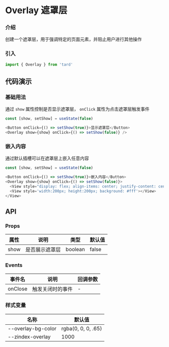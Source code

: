 
# Overlay 遮罩层
### 介绍
创建一个遮罩层，用于强调特定的页面元素，并阻止用户进行其他操作
### 引入
```js
import { Overlay } from 'tard'
```
## 代码演示
### 基础用法
通过 `show` 属性控制是否显示遮罩层， `onClick` 属性为点击遮罩层触发事件
```js
const [show, setShow] = useState(false)

<Button onClick={() => setShow(true)}>显示遮罩层</Button>
<Overlay show={show} onClick={() => setShow(false)} />
```

### 嵌入内容
通过默认插槽可以在遮罩层上嵌入任意内容
```js
const [show, setShow] = useState(false)

<Button onClick={() => setShow(true)}>嵌入内容</Button>
<Overlay show={show} onClick={() => setShow(false)}>
  <View style="display: flex; align-items: center; justify-content: center; height: 100%;" >
  <View style='width:200px; height:200px; background: #fff'></View>
</View>
```

## API
### Props
|  属性   | 说明  | 类型 | 默认值 |
|  ----  | ----  | ---- | ---- |
|  show  | 是否展示遮罩层  | boolean | false |

### Events
|  事件名   | 说明  | 回调参数 |
|  ----  | ----  | ---- |
| onClose | 触发关闭时的事件 | - | 

### 样式变量
|  名称  | 默认值 |
|  ---- | ---- |
|  --overlay-bg-color | rgba(0, 0, 0, .65) |
|  --zindex-overlay  | 1000 |